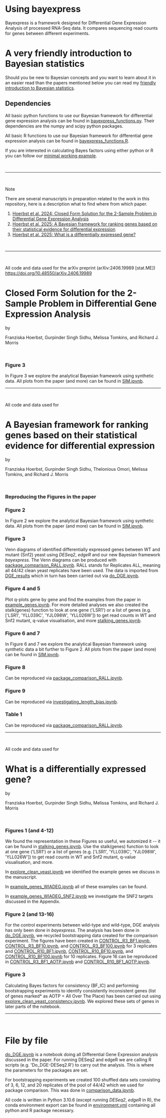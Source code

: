 # Using bayexpress

Bayexpress is a framework designed for Differential Gene Expression Analysis of processed RNA-Seq data. It compares sequencing read counts for genes between different experiments.

# A very friendly introduction to Bayesian statistics

Should you be new to Bayesian concepts and you want to learn about it in an easier read than the papers mentioned below you can read my [friendly introduction to Bayesian statistics](https://franziskaaah.github.io/2024/10/24/A-very-friendly-Introduction-to-Bayesian-statistics.html).

## Dependencies

All basic python functions to use our Bayesian framework for differential gene expression analysis can be found in [bayexpress_functions.py](bayexpress_functions.py). Their dependencies are the numpy and scipy python packages. 

All basic R functions to use our Bayesian framework for differential gene expression analysis can be found in [bayexpress_functions.R](bayexpress_functions.R). 

If you are interested in calculating Bayes factors using either python or R you can follow our [minimal working example](minimal_working_example.md).



$~$

-----------------------------

$~$

> [!NOTE]
> There are several manuscripts in preparation related to the work in this repository, here is a description what to find where from which paper.

1. [Hoerbst et al. 2024: Closed Form Solution for the 2-Sample Problem in Differential Gene Expression Analysis](#Closed-Form-Solution-for-the-2-Sample-Problem-in-Differential-Gene-Expression-Analysis)
2. [Hoerbst et al. 2025: A Bayesian framework for ranking genes based on their statistical evidence for differential expression](#A-Bayesian-framework-for-ranking-genes-based-on-their-statistical-evidence-for-differential-expression)
3. [Hoerbst et al. 2025: What is a differentially expressed gene?](#What-is-a-differentially-expressed-gene?)

$~$

-----------------------------

$~$

All code and data used for the arXiv preprint (arXiv:2406.19989 [stat.ME]) https://doi.org/10.48550/arXiv.2406.19989
# Closed Form Solution for the 2-Sample Problem in Differential Gene Expression Analysis

by 

Franziska Hoerbst, Gurpinder Singh Sidhu, Melissa Tomkins, and Richard J. Morris

$~$


### Figure 3
In Figure 3 we explore the analytical Bayesian framework using synthetic data. All plots from the paper (and more) can be found in [SIM.ipynb](SIM.ipynb).


-----------------------------

$~$

All code and data used for 

# A Bayesian framework for ranking genes based on their statistical evidence for differential expression

by 

Franziska Hoerbst, Gurpinder Singh Sidhu, Thelonious Omori, Melissa Tomkins, and Richard J. Morris

$~$


### Reproducing the Figures in the paper

### Figure 2
In Figure 2 we explore the analytical Bayesian framework using synthetic data. All plots from the paper (and more) can be found in [SIM.ipynb](SIM.ipynb).

### Figure 3
Venn diagrams of identified differentially expressed genes between WT and mutant (Snf2) yeast using _DESeq2_, _edgeR_ and our new Bayesian framework _bayexpress_. The Venn diagrams can be produced with [package_comparison_RALL.ipynb](package_comparison_RALL.ipynb). RALL stands for Replicates ALL, meaning all 44/42 clean yeast replicates have been used. The data is imported from [DGE_results](DGE_results) which in turn has been carried out via [do_DGE.ipynb](do_DGE.ipynb).


### Figure 4 and 5
Plot q-plots gene by gene and find the examples from the paper in [example_genes.ipynb](example_genes.ipynb). For more detailed analyses we also created the stalk(genes) function to look at one gene ('LSR1') or a list of genes (e.g. ['LSR1', 'YLL039C', 'YJL098W', 'YLL026W']) to get read counts in WT and Snf2 mutant, q-value visualisation, and more [stalking_genes.ipynb](stalking_genes.ipynb).

### Figure 6 and 7
In Figure 6 and 7 we explore the analytical Bayesian framework using synthetic data a bit further to Figure 2. All plots from the paper (and more) can be found in [SIM.ipynb](SIM.ipynb).

### Figure 8
Can be reproduced via [package_comparison_RALL.ipynb](package_comparison_RALL.ipynb).

### Figure 9
Can be reproduced via [investigating_length_bias.ipynb](investigating_length_bias.ipynb).

### Table 1
Can be reproduced via [package_comparison_RALL.ipynb](package_comparison_RALL.ipynb).


-----------------------------

$~$

All code and data used for 

# What is a differentially expressed gene?

by 

Franziska Hoerbst, Gurpinder Singh Sidhu, Melissa Tomkins, and Richard J. Morris

$~$


### Figures 1 (and 4-12)
We found the representation in these Figures so useful, we automized it -- it can be found in [stalking_genes.ipynb](stalking_genes.ipynb). Use the stalk(genes) function to look at one gene ('LSR1') or a list of genes (e.g. ['LSR1', 'YLL039C', 'YJL098W', 'YLL026W']) to get read counts in WT and Snf2 mutant, q-value visualisation, and more. 

In [explore_clean_yeast.ipynb](explore_clean_yeast.ipynb) we identified the example genes we discuss in the manuscript. 

In [example_genes_WIADEG.ipynb](example_genes_WIADEG.ipynb) all of these examples can be found. 

In [example_genes_WIADEG_SNF2.ipynb](example_genes_WIADEG_SNF2.ipynb) we investigate the SNF2 targets discussed in the Appendix. 



### Figure 2 (and 13-16)
For the control experiments between wild-type and wild-type, DGE analysis has only been done in _bayexpress_. The analysis has been done in [do_DGE.ipynb](do_DGE.ipynb), we recycled bootstrapping data created for the comparison experiment. The figures have been created in [CONTROL_R3_BF1.ipynb](CONTROL_R3_BF1.ipynb), [CONTROL_R3_BF10.ipynb](CONTROL_R3_BF10.ipynb), and [CONTROL_R3_BF100.ipynb](CONTROL_R3_BF100.ipynb) for 3 replicates and [CONTROL_R10_BF1.ipynb](CONTROL_R10_BF1.ipynb), [CONTROL_R10_BF10.ipynb](CONTROL_R10_BF10.ipynb), and [CONTROL_R10_BF100.ipynb](CONTROL_R10_BF100.ipynb) for 10 replicates. Figure 16 can be reproduced in [CONTROL_R3_BF1_AOTP.ipynb](CONTROL_R3_BF1_AOTP.ipynb) and [CONTROL_R10_BF1_AOTP.ipynb](CONTROL_R10_BF1_AOTP.ipynb).

### Figure 3
Calculating Bayes factors for consistency (BF_IC) and performing bootstrapping experiments to identify consistently inconsistent genes (list of genes marked* as AOTP = All Over The Place) has been carried out using [explore_clean_yeast_consistency.ipynb](explore_clean_yeast_consistency.ipynb). We explored these sets of genes in later parts of the notebook. 

-----------------------------

$~$


# File by file

[do_DGE.ipynb](do_DGE.ipynb) is a notebook doing all Differential Gene Expression analysis discussed in the paper. For running DESeq2 and edgeR we are calling R scripts (e.g. 'Do_DGE-DESeq2.R') to carry out the analysis. This is where the parameters for the packages are set. 

For bootstrapping experiments we created 100 shuffled data sets consisting of 3, 6, 12, and 20 replicates of the pool of 44/42 which we used for package comparison. This was done in [comparison_data.ipynb](comparison_data.ipynb).

All code is written in Python 3.10.6 (except running _DESeq2_, _edgeR_ in R), the conda environment export can be found in [environment.yml](environment.yml) containing all python and R package necessary.
